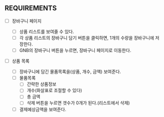 ## REQUIREMENTS

- [ ] 장바구니 페이지

  - [ ] 상품 리스트를 보여줄 수 있다.
  - [ ] 각 상품 리스트의 장바구니 담기 버튼을 클릭하면, 1개의 수량을 장바구니에 저장한다.
  - [ ] GNB의 장바구니 버튼을 누르면, 장바구니 페이지로 이동한다.

- [ ] 상품 목록
  - [ ] 장바구니에 담긴 물품목록을(상품, 개수, 금액) 보여준다.
  - [ ] 물품목록
    - [ ] 간략한 상품정보
    - [ ] 개수(화살표로 조절할 수 있다)
    - [ ] 총 금액
    - [ ] 삭제 버튼을 누르면 갯수가 0개가 된다.(리스트에서 삭제)
  - [ ] 결제예상금액을 보여준다.
